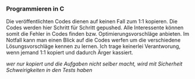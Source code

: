 ### Programmieren in C

Die veröffentlichten Codes dienen auf keinen Fall zum 1:1 kopieren. Die Codes werden hier Schritt für Schritt gepushed. 
Alle Interessente können somit die Fehler in Codes finden bzw. Optimierungsvorschläge anbieten. Im Notfall kann man 
einen Blick auf die Codes werfen um die verschiedene Lösungsvorschläge kennen zu lernen.
Ich trage keinerlei Verantworung, wenn jemand 1:1 kopiert und dadurch Ärger kassiert. 

*wer nur kopiert und die Aufgaben nicht selber macht, wird mit Sicherheit Schweirigkeiten in den Tests haben*
